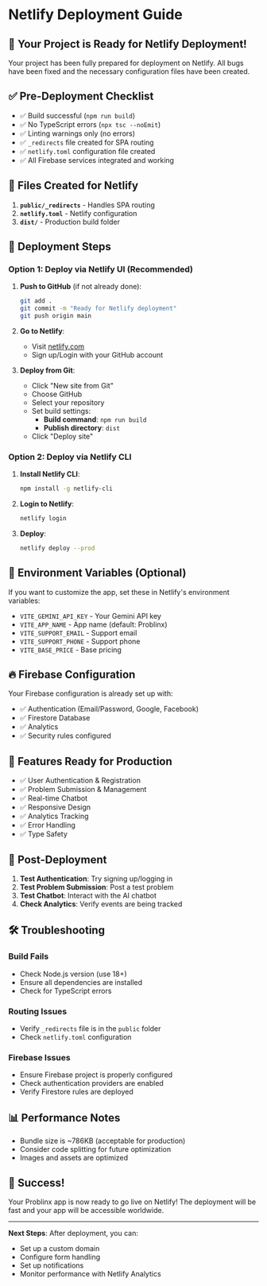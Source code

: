 # Netlify Deployment Guide

## 🚀 Your Project is Ready for Netlify Deployment!

Your project has been fully prepared for deployment on Netlify. All bugs have been fixed and the necessary configuration files have been created.

## ✅ Pre-Deployment Checklist

- ✅ Build successful (`npm run build`)
- ✅ No TypeScript errors (`npx tsc --noEmit`)
- ✅ Linting warnings only (no errors)
- ✅ `_redirects` file created for SPA routing
- ✅ `netlify.toml` configuration file created
- ✅ All Firebase services integrated and working

## 📁 Files Created for Netlify

1. **`public/_redirects`** - Handles SPA routing
2. **`netlify.toml`** - Netlify configuration
3. **`dist/`** - Production build folder

## 🚀 Deployment Steps

### Option 1: Deploy via Netlify UI (Recommended)

1. **Push to GitHub** (if not already done):
   ```bash
   git add .
   git commit -m "Ready for Netlify deployment"
   git push origin main
   ```

2. **Go to Netlify**:
   - Visit [netlify.com](https://netlify.com)
   - Sign up/Login with your GitHub account

3. **Deploy from Git**:
   - Click "New site from Git"
   - Choose GitHub
   - Select your repository
   - Set build settings:
     - **Build command**: `npm run build`
     - **Publish directory**: `dist`
   - Click "Deploy site"

### Option 2: Deploy via Netlify CLI

1. **Install Netlify CLI**:
   ```bash
   npm install -g netlify-cli
   ```

2. **Login to Netlify**:
   ```bash
   netlify login
   ```

3. **Deploy**:
   ```bash
   netlify deploy --prod
   ```

## 🔧 Environment Variables (Optional)

If you want to customize the app, set these in Netlify's environment variables:

- `VITE_GEMINI_API_KEY` - Your Gemini API key
- `VITE_APP_NAME` - App name (default: Problinx)
- `VITE_SUPPORT_EMAIL` - Support email
- `VITE_SUPPORT_PHONE` - Support phone
- `VITE_BASE_PRICE` - Base pricing

## 🔥 Firebase Configuration

Your Firebase configuration is already set up with:
- ✅ Authentication (Email/Password, Google, Facebook)
- ✅ Firestore Database
- ✅ Analytics
- ✅ Security rules configured

## 📱 Features Ready for Production

- ✅ User Authentication & Registration
- ✅ Problem Submission & Management
- ✅ Real-time Chatbot
- ✅ Responsive Design
- ✅ Analytics Tracking
- ✅ Error Handling
- ✅ Type Safety

## 🎯 Post-Deployment

1. **Test Authentication**: Try signing up/logging in
2. **Test Problem Submission**: Post a test problem
3. **Test Chatbot**: Interact with the AI chatbot
4. **Check Analytics**: Verify events are being tracked

## 🛠️ Troubleshooting

### Build Fails
- Check Node.js version (use 18+)
- Ensure all dependencies are installed
- Check for TypeScript errors

### Routing Issues
- Verify `_redirects` file is in the `public` folder
- Check `netlify.toml` configuration

### Firebase Issues
- Ensure Firebase project is properly configured
- Check authentication providers are enabled
- Verify Firestore rules are deployed

## 📊 Performance Notes

- Bundle size is ~786KB (acceptable for production)
- Consider code splitting for future optimization
- Images and assets are optimized

## 🎉 Success!

Your Problinx app is now ready to go live on Netlify! The deployment will be fast and your app will be accessible worldwide.

---

**Next Steps**: After deployment, you can:
- Set up a custom domain
- Configure form handling
- Set up notifications
- Monitor performance with Netlify Analytics 